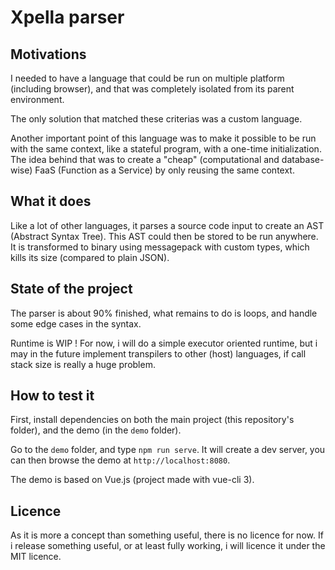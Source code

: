 # Xpella parser

## Motivations

I needed to have a language that could be run on multiple platform (including browser), and that was completely isolated from its parent environment.

The only solution that matched these criterias was a custom language.

Another important point of this language was to make it possible to be run with the same context, like a stateful program, with a one-time initialization.
The idea behind that was to create a "cheap" (computational and database-wise) FaaS (Function as a Service) by only reusing the same context.

## What it does

Like a lot of other languages, it parses a source code input to create an AST (Abstract Syntax Tree).
This AST could then be stored to be run anywhere. It is transformed to binary using messagepack with custom types, which kills its size (compared to plain JSON).

## State of the project

The parser is about 90% finished, what remains to do is loops, and handle some edge cases in the syntax.

Runtime is WIP !
For now, i will do a simple executor oriented runtime, but i may in the future implement transpilers to other (host) languages, if call stack size is really a huge problem.

## How to test it

First, install dependencies on both the main project (this repository's folder), and the demo (in the `demo` folder).

Go to the `demo` folder, and type `npm run serve`.
It will create a dev server, you can then browse the demo at `http://localhost:8080`.

The demo is based on Vue.js (project made with vue-cli 3).

## Licence

As it is more a concept than something useful, there is no licence for now.
If i release something useful, or at least fully working, i will licence it under the MIT licence.